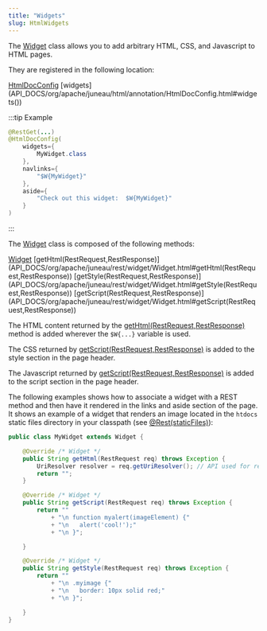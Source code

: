 ```yaml
---
title: "Widgets"
slug: HtmlWidgets
---
```


The <a href="/site/apidocs/org/apache/juneau/rest/widget/Widget.html" target="_blank">Widget</a> class allows you to add arbitrary HTML, CSS, and
Javascript to HTML pages.

They are registered in the following location:

<tree>
<node-0><java-annotation><a href="/site/apidocs/org/apache/juneau/html/annotation/HtmlDocConfig.html" target="_blank">HtmlDocConfig</a></java-annotation></node-0>
<node-1><java-method-annotation>[widgets](API_DOCS/org/apache/juneau/html/annotation/HtmlDocConfig.html#widgets())</java-method-annotation></node-1>
</tree>

:::tip Example
```java
@RestGet(...)
@HtmlDocConfig(
    widgets={
        MyWidget.class
    },
    navlinks={
        "$W{MyWidget}"
    },
    aside={
        "Check out this widget:  $W{MyWidget}"
    }
)
```
:::

The <a href="/site/apidocs/org/apache/juneau/rest/widget/Widget.html" target="_blank">Widget</a> class is composed of the following methods:

<tree>
<node-0><java-class><a href="/site/apidocs/org/apache/juneau/rest/widget/Widget.html" target="_blank">Widget</a></java-class></node-0>
<node-1><javac-method>[getHtml(RestRequest,RestResponse)](API_DOCS/org/apache/juneau/rest/widget/Widget.html#getHtml(RestRequest,RestResponse))</javac-method> <javac-method>[getStyle(RestRequest,RestResponse)](API_DOCS/org/apache/juneau/rest/widget/Widget.html#getStyle(RestRequest,RestResponse))</javac-method> <javac-method>[getScript(RestRequest,RestResponse)](API_DOCS/org/apache/juneau/rest/widget/Widget.html#getScript(RestRequest,RestResponse))</javac-method></node-1>
</tree>

The HTML content returned by the [getHtml(RestRequest,RestResponse)](API_DOCS/org/apache/juneau/rest/widget/Widget.html#getHtml(RestRequest,RestResponse)) method is added wherever the `$W{...}` variable is used.

The CSS returned by [getScript(RestRequest,RestResponse)](API_DOCS/org/apache/juneau/rest/widget/Widget.html#getScript(RestRequest,RestResponse)) is added to the style section in the page header.

The Javascript returned by [getScript(RestRequest,RestResponse)](API_DOCS/org/apache/juneau/rest/widget/Widget.html#getScript(RestRequest,RestResponse)) is added to the script section in the page header.

The following examples shows how to associate a widget with a REST method and then have it rendered in the links and
aside section of the page.
It shows an example of a widget that renders an image located in the `htdocs` static files directory in your classpath
(see [@Rest(staticFiles)](API_DOCS/org/apache/juneau/rest/annotation/Rest.html#staticFiles())):

```java
public class MyWidget extends Widget {

    @Override /* Widget */
    public String getHtml(RestRequest req) throws Exception {
        UriResolver resolver = req.getUriResolver(); // API used for resolving URIs.
        return "";
    }

    @Override /* Widget */
    public String getScript(RestRequest req) throws Exception {
        return ""
            + "\n function myalert(imageElement) {"
            + "\n 	alert('cool!');"
            + "\n }";

    }

    @Override /* Widget */
    public String getStyle(RestRequest req) throws Exception {
        return ""
            + "\n .myimage {"
            + "\n 	border: 10px solid red;"
            + "\n }";

    }
}
```